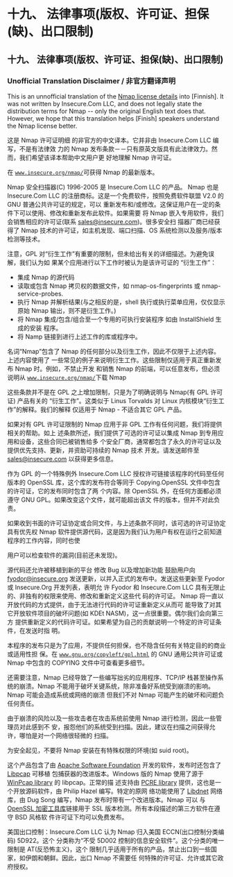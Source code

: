 # 十九、 法律事项(版权、许可证、担保(缺)、出口限制)

## 十九、 法律事项(版权、许可证、担保(缺)、出口限制)

### Unofficial Translation Disclaimer / 非官方翻译声明

This is an unnofficial translation of the [Nmap license details](http://www.insecure.org/nmap/man/man-legal.html) into [Finnish]. It was not written by Insecure.Com LLC, and does not legally state the distribution terms for Nmap -- only the original English text does that. However, we hope that this translation helps [Finish] speakers understand the Nmap license better.

这是 Nmap 许可证明细 的非官方的中文译本。它并非由 Insecure.Com LLC 编写，不是有法律效 力的 Nmap 发布条款－－只有原英文版具有此法律效力。然而，我们希望该译本帮助中文用户更 好地理解 Nmap 许可证。

在 [`www.insecure.org/nmap/`](http://www.insecure.org/nmap/)可获得 Nmap 的最新版本。

Nmap 安全扫描器(C) 1996-2005 是 Insecure.Com LLC 的产品。 Nmap 也是 Insecure.Com LLC 的注册商标。这是一个免费软件，按照免费软件联盟 V2.0 的 GNU 普通公共许可证的规定，可以 重新发布和/或修改。这保证用户在一定的条件下可以使用、修改和重新发布此软件。如果需要 将 Nmap 嵌入专用软件，我们会销售相应的许可证(联系 sales@insecure.com)。很多安全扫 描器厂商已经获得了 Nmap 技术的许可证，如主机发现、端口扫描、OS 系统检测以及服务/版本 检测等技术。

注意，GPL 对“衍生工作”有重要的限制，但未给出有关的详细描述。为避免误解，我们认为如 果某个应用进行以下工作时被认为是该许可证的 “衍生工作”：

*   集成 Nmap 的源代码
*   读取或包含 Nmap 拷贝权的数据文件，如 nmap-os-fingerprints 或 nmap-service-probes.
*   执行 Nmap 并解析结果(与之相反的是，shell 执行或执行菜单应用，仅仅显示原始 Nmap 输出，则不是衍生工作。)
*   将 Nmap 集成/包含/组合至一个专用的可执行安装程序 如由 InstallShield 生成的安装 程序。
*   将 Namp 链接到进行上述工作的库或程序中。

名词“Nmap”包含了 Nmap 的任何部分以及衍生工作，因此不仅限于上述内容。上述内容使用了 一些常见的例子来说明衍生工作。这些限制仅适用于真正重新发布 Nmap 时。例如，不禁止开发 和销售 Nmap 的前端，可以任意发布，但必须说明从 [`www.insecure.org/nmap/`](http://www.insecure.org/nmap/)下载 Nmap

这些条款并不是在 GPL 之上增加限制，只是为了明确说明与 Nmap(有 GPL 许可证) 产品有关的 “衍生工作”。这类似于 Linus Torvalds 对 Linux 内核模块“衍生工作”的解释。我们的解释 仅适用于 Nmap - 不适合其它 GPL 产品。

如果对有 GPL 许可证限制的 Nmap 应用于非 GPL 工作有任何问题，我们将提供相关的帮助。如上 述条款所述，我们提供了可选的许可证以集成 Nmap 到专用应用和设备，这些合同已被销售给多 个安全厂商，通常都包含了永久的许可证以及提供优先支持、更新，并资助可持续的 Nmap 技术 开发。请发送邮件至 sales@insecure.com 以获得更多信息。

作为 GPL 的一个特殊例外 Insecure.Com LLC 授权许可链接该程序的代码至任何版本的 OpenSSL 库，这个库的发布符合等同于 Copying.OpenSSL 文件中包含的许可证，它的发布同时包含了两 个内容。除 OpenSSL 外，在任何方面都必须遵守 GNU GPL。如果改变这个文件，就可能超出该文 件的版本，但并不对此负责。

如果收到书面的许可证协定或合同文件，与上述条款不同时，该可选的许可证协定具有优先权 Nmap 软件提供源代码，这是因为我们认为用户有权在运行之前知道程序的工作内容，同时也使

用户可以检查软件的漏洞(目前还未发现)。

源代码还允许被移植到新的平台 修改 Bug 以及增加新功能 鼓励用户向 fyodor@insecure.org 发送更新，以并入正式的发布中。发送这些更新至 Fyodor 或 Insecure.Org 开发列表，表明允 许 Fyodor 和 Insecure.Com LLC 具有无限止的、非独有的权限来使用、修改和重新定义这些代 码的许可证。 Nmap 将一直以开放代码的方式提供，由于无法进行代码的许可证重新定义从而可 能导致了对其它开放软件项目的破坏问题(如 KDEt NASM)，这一点很重要。偶尔我们会向第三方 提供重新定义的代码许可证。如果希望为自己的贡献说明一个特定的许可证条件，在发送时指 明。

本程序的发布只是为了应用，不提供任何担保，也不隐含任何有关特定目的的商业或适用性担 保。在 [`www.gnu.org/copyleft/gpl.html`](http://www.gnu.org/copyleft/gpl.html) 的 GNU 通用公共许可证或 Nmap 中包含的 COPYING 文件中可查看更多细节。

还需要注意，Nmap 已经导致了一些编写拙劣的应用程序、TCP/IP 栈甚至操作系统的崩溃。Nmap 不能用于破坏关键系统，除非准备好系统受到崩溃的影响。Nmap 可能会造成系统或网络的崩溃 但我们不对 Nmap 可能产生的破坏和问题负任何责任。

由于崩溃的风险以及一些攻击者在攻击系统前使用 Nmap 进行检测，因此一些管理员对此感到不 安，报怨他们的系统受到扫描。因此，建议在扫描之间获得允许，哪怕是对一个网络很轻微的 扫描。

为安全起见，不要将 Nmap 安装在有特殊权限的环境(如 suid root)。

这个产品包含了由 [Apache Software Foundation](http://www.apache.org/) 开发的软件，发布时还包含了 [Libpcap](http://www.tcpdump.org/) 可移植 包捕获器的改进版本。Windows 版的 Nmap 使用了源于 [WinPcap library](http://www.winpcap.org/) 的 libpcap。正常的描 述支持由 [PCRE library](http://www.pcre.org/) 提供，这也是一个开放源码软件，由 Philip Hazel 编写。特定的原网 络功能使用了 [Libdnet](http://libdnet.sourceforge.net/) 网络库，由 Dug Song 编写，Nmap 发布时带有一个改进版本。Nmap 可以 与 [OpenSSL 加密工具库](http://www.openssl.org/)链接用于 SSL 版本检测。所有本段描述的第三方软件在遵守 BSD 风格软 件许可证下均可以免费发布。

美国出口控制：Insecure.Com LLC 认为 Nmap 归入美国 ECCN(出口控制分类编码) 5D922。这个 分类称为“不受 5D002 控制的信息安全软件”。这个分类的唯一限制是 AT(反恐怖主义)，这个 限制几乎适用于所有的产品，禁止出口到一些国家，如伊朗和朝鲜。因此，出口 Nmap 不需要任 何特殊的许可证、允许或其它政府授权。